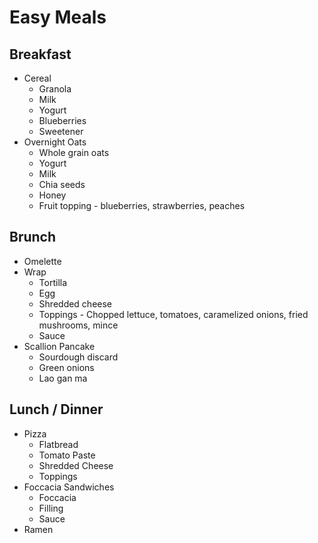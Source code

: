 # Easy Meals

## Breakfast

- Cereal
  - Granola
  - Milk
  - Yogurt
  - Blueberries
  - Sweetener
- Overnight Oats
  - Whole grain oats
  - Yogurt
  - Milk
  - Chia seeds
  - Honey
  - Fruit topping - blueberries, strawberries, peaches

## Brunch

- Omelette
- Wrap
  - Tortilla
  - Egg
  - Shredded cheese
  - Toppings - Chopped lettuce, tomatoes, caramelized onions, fried mushrooms, mince
  - Sauce
- Scallion Pancake
  - Sourdough discard
  - Green onions
  - Lao gan ma

## Lunch / Dinner

- Pizza
  - Flatbread
  - Tomato Paste
  - Shredded Cheese
  - Toppings
- Foccacia Sandwiches
  - Foccacia
  - Filling
  - Sauce
- Ramen
